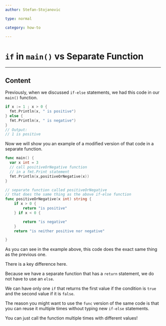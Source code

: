 ```yaml
---
author: Stefan-Stojanovic

type: normal

category: how-to

---
```


# `if` in `main()` vs Separate Function

---
## Content

Previously, when we discussed `if-else` statements, we had this code in our `main()` function.

```go
if x := 1 ; x > 0 {
  fmt.Println(x, " is positive")
} else {
  fmt.Println(x, " is negative")
}
// Output:
// 1 is positive
```

Now we will show you an example of a modified version of that code in a separate function.

```go
func main() {
  var x int = 3
  // call positiveOrNegative function
  // in a fmt.Print statement
  fmt.Println(x,positiveOrNegative(x))
}

// separate function called positiveOrNegative
// that does the same thing as the above if-else function
func positiveOrNegative(x int) string {
	if x > 0 {
		return "is positive"
	} if x < 0 {

		return "is negative"
	}
	return "is neither positive nor negative"

}
```

As you can see in the example above, this code does the exact same thing as the previous one.

There is a key difference here.

Because we have a separate function that has a `return` statement, we do not have to use an `else`.

We can have only one `if` that returns the first value if the condition is `true` and the second value if it is `false`.

The reason you might want to use the `func` version of the same code is that you can reuse it multiple times without typing new `if-else` statements. 

You can just call the function multiple times with different values!
